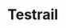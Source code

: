 # Testrail

<include repo_url="https://github.com/foliant-docs/foliantcontrib.testrail.git" path="README.md" sethead="2" nohead="true"></include>
